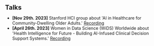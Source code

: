 <h2 id="talks" style="margin: 20px 0px 10px;">Talks</h2>

<ul>
<li><strong>[Nov 29th. 2023]</strong> Stanford HCI group about 'AI in Healthcare for Community-Dwelling Older Adults.' <a href= "https://youtu.be/0BF63qKealI">Recording</a></li>

<li><strong>[April 26th. 2023]</strong> Women in Data Science (WiDS) Worldwide about 'Health Intelligence for Future - Building AI-Infused Clinical Decision Support Systems.' <a href= "https://www.youtube.com/watch?v=q34wMMXLwOA&ab_channel=WomeninDataScienceWorldwide">Recording</a></li>

</ul>
